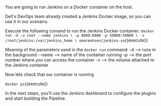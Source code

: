 You are going to run Jenkins on a Docker container on the host.

Dell's DevOps team already created a Jenkins Docker image, so you can use it in our scenario.

Execute the following comand to run the Jenkins Docker container:
`docker run -d -u root --name jenkins \
    -p 8080:8080 -p 50000:50000 \
    -v /root/jenkins:/var/jenkins_home \
    omarmohsen/jenkins-sa`{{execute}}

Meaning of the parameters used in the `docker run` command:
-d --> runs in the background
--name --> name of the container running
-p --> the port number where you can access the container
-v --> the volume attached to the Jenkins container


Now lets check that our container is running

`docker ps`{{execute}}

In the next steps, you'll use the Jenkins dashboard to configure the plugins and start building the Pipeline.
